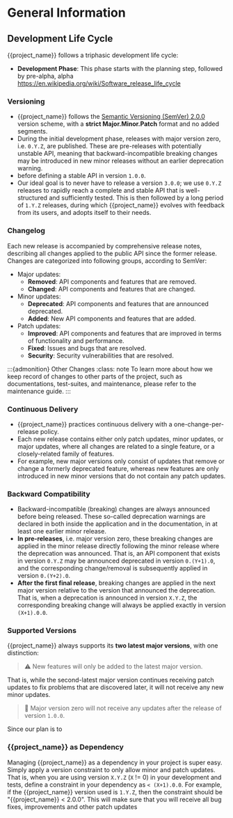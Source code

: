 # General Information

## Development Life Cycle
{{project_name}} follows a triphasic development life cycle:
- **Development Phase**: This phase starts with the planning step, followed by pre-alpha, alpha
https://en.wikipedia.org/wiki/Software_release_life_cycle

### Versioning
* {{project_name}} follows the [Semantic Versioning (SemVer) 2.0.0](../intro/technical/versioning.md#semantic-versioning)
version scheme, with a **strict Major.Minor.Patch** format and no added segments.
* During the initial development phase, releases with major version zero, i.e. `0.Y.Z`, are published.
These are pre-releases with potentially unstable API, meaning that backward-incompatible breaking changes
may be introduced in new minor releases without an earlier deprecation warning.
* before
defining a stable API in version `1.0.0`.
* Our ideal goal is to never have to release a version `3.0.0`; we use `0.Y.Z` releases to
rapidly reach a complete and stable API that is well-structured and sufficiently tested. This is then followed
by a long period of `1.Y.Z` releases, during which {{project_name}} evolves with feedback from its users,
and adopts itself to their needs.

### Changelog
Each new release is accompanied by comprehensive release notes, describing all changes applied to
the public API since the former release. Changes are categorized into following groups, according to SemVer:
- Major updates:
  - **Removed**: API components and features that are removed.
  - **Changed**: API components and features that are changed.
- Minor updates:
  - **Deprecated**: API components and features that are announced deprecated.
  - **Added**: New API components and features that are added.
- Patch updates:
  - **Improved**: API components and features that are improved in terms of functionality and performance.
  - **Fixed**: Issues and bugs that are resolved.
  - **Security**: Security vulnerabilities that are resolved.

:::{admonition} Other Changes
:class: note
To learn more about how we keep record of changes to other parts of the project, such as documentations,
test-suites, and maintenance, please refer to the maintenance guide.
:::

### Continuous Delivery
* {{project_name}} practices continuous delivery with a one-change-per-release policy.
* Each new release contains either only patch updates, minor updates, or major updates, where all changes
are related to a single feature, or a closely-related family of features.
* For example, new major versions only consist of updates that remove or change
a formerly deprecated feature, whereas new features are only introduced in new minor versions
that do not contain any patch updates.


### Backward Compatibility
* Backward-incompatible (breaking) changes are always announced before being released.
These so-called deprecation warnings are declared in both inside the application and in the documentation,
in at least one earlier minor release.
* **In pre-releases**, i.e. major version zero, these breaking changes are applied in the minor release
directly following the minor release where the deprecation was announced. That is, an API component that
exists in version `0.Y.Z` may be announced deprecated in version `0.(Y+1).0`,
and the corresponding change/removal is subsequently applied in version `0.(Y+2).0`.
* **After the first final release**, breaking changes are applied in the next major version
relative to the version that announced the deprecation.
That is, when a deprecation is announced in version `X.Y.Z`, the corresponding breaking change
will always be applied exactly in version `(X+1).0.0`.


### Supported Versions
{{project_name}} always supports its **two latest major versions**, with one distinction:
> ⚠️ New features will only be added to the latest major version.

That is, while the second-latest major version continues receiving patch updates
to fix problems that are discovered later, it will not receive any new minor updates.

> 🚫 Major version zero will not receive any updates after the release of version `1.0.0`.

Since our plan is to


### {{project_name}} as Dependency
Managing {{project_name}} as a dependency in your project is super easy. Simply apply a version constraint
to only allow minor and patch updates. That is, when you are using version `X.Y.Z` (`X` != 0)
in your development and tests, define a constraint in your dependency as `< (X+1).0.0`. For example, if the
{{project_name}} version used is `1.Y.Z`, then the constraint should be "{{project_name}} < 2.0.0".
This will make sure that you will receive all bug fixes, improvements and other patch updates
